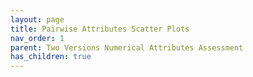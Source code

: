 ```yaml
---
layout: page
title: Pairwise Attributes Scatter Plots
nav_order: 1
parent: Two Versions Numerical Attributes Assessment
has_children: true
---
```

